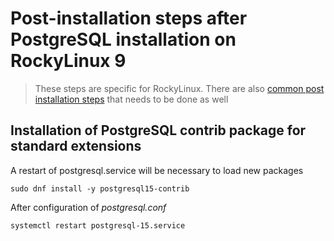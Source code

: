 # Post-installation steps after PostgreSQL installation on RockyLinux 9

>These steps are specific for RockyLinux.
>There are also [common post installation steps](../../configuration) that needs to be done as well


## Installation of PostgreSQL contrib package for standard extensions

A restart of postgresql.service will be necessary to load new packages

```
sudo dnf install -y postgresql15-contrib
```

After configuration of _postgresql.conf_ 
```
systemctl restart postgresql-15.service
```
